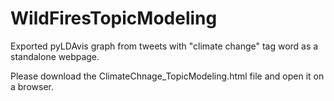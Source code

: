 # WildFiresTopicModeling
Exported pyLDAvis graph from tweets with "climate change" tag word as a standalone webpage. 

Please download the ClimateChnage_TopicModeling.html file and open it on a browser.
